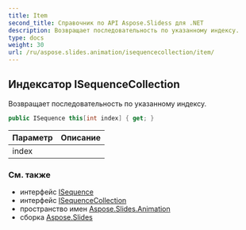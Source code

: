 ```yaml
---
title: Item
second_title: Справочник по API Aspose.Slidess для .NET
description: Возвращает последовательность по указанному индексу.
type: docs
weight: 30
url: /ru/aspose.slides.animation/isequencecollection/item/
---
```


## Индексатор ISequenceCollection

Возвращает последовательность по указанному индексу.

```csharp
public ISequence this[int index] { get; }
```

| Параметр | Описание |
| --- | --- |
| index |  |

### См. также

* интерфейс [ISequence](../../isequence)
* интерфейс [ISequenceCollection](../../isequencecollection)
* пространство имен [Aspose.Slides.Animation](../../isequencecollection)
* сборка [Aspose.Slides](../../../)

<!-- DO NOT EDIT: сгенерировано xmldocmd для Aspose.Slides.dll -->